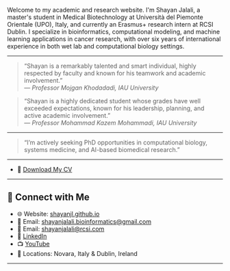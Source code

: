 Welcome to my academic and research website. I'm Shayan Jalali, a master's student in Medical Biotechnology at Università del Piemonte Orientale (UPO), Italy, and currently an Erasmus+ research intern at RCSI Dublin. I specialize in bioinformatics, computational modeling, and machine learning applications in cancer research, with over six years of international experience in both wet lab and computational biology settings.

---

> “Shayan is a remarkably talented and smart individual, highly respected by faculty and known for his teamwork and academic involvement.”  
> — *Professor Mojgan Khodadadi, IAU University*

> “Shayan is a highly dedicated student whose grades have well exceeded expectations, known for his leadership, planning, and active academic involvement.”  
> — *Professor Mohammad Kazem Mohammadi, IAU University*

---

> “I’m actively seeking PhD opportunities in computational biology, systems medicine, and AI-based biomedical research.”

---

- 📄 [Download My CV](ShayanJL.pdf)

--- 

## 🔗 Connect with Me

- 🌐 Website: [shayanjl.github.io](https://shayanjl.github.io)
- 📧 Email: shayanjalali.bioinformatics@gmail.com
- 📧 Email: shayanjalali@rcsi.com  
- 🔗 [LinkedIn](https://www.linkedin.com/in/shayanjl)  
- 📺 [YouTube](https://www.youtube.com/@ShayanJL)
- 📍 Locations: Novara, Italy & Dublin, Ireland  

---

